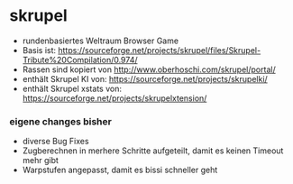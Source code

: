 # skrupel

- rundenbasiertes Weltraum Browser Game
- Basis ist: https://sourceforge.net/projects/skrupel/files/Skrupel-Tribute%20Compilation/0.974/
- Rassen sind kopiert von http://www.oberhoschi.com/skrupel/portal/
- enthält Skrupel KI von: https://sourceforge.net/projects/skrupelki/
- enthält Skrupel xstats von: https://sourceforge.net/projects/skrupelxtension/

### eigene changes bisher

- diverse Bug Fixes
- Zugberechnen in merhere Schritte aufgeteilt, damit es keinen Timeout mehr gibt
- Warpstufen angepasst, damit es bissi schneller geht
